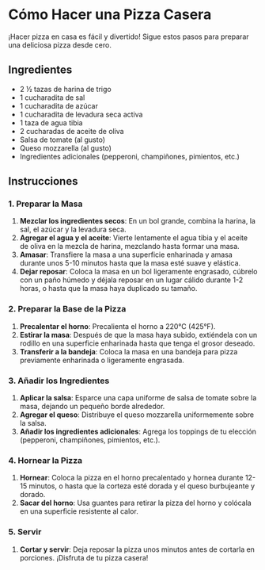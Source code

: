 # Cómo Hacer una Pizza Casera

¡Hacer pizza en casa es fácil y divertido! Sigue estos pasos para preparar una deliciosa pizza desde cero.

## Ingredientes

- 2 ½ tazas de harina de trigo
- 1 cucharadita de sal
- 1 cucharadita de azúcar
- 1 cucharadita de levadura seca activa
- 1 taza de agua tibia
- 2 cucharadas de aceite de oliva
- Salsa de tomate (al gusto)
- Queso mozzarella (al gusto)
- Ingredientes adicionales (pepperoni, champiñones, pimientos, etc.)

## Instrucciones

### 1. Preparar la Masa

1. **Mezclar los ingredientes secos**: En un bol grande, combina la harina, la sal, el azúcar y la levadura seca.
2. **Agregar el agua y el aceite**: Vierte lentamente el agua tibia y el aceite de oliva en la mezcla de harina, mezclando hasta formar una masa.
3. **Amasar**: Transfiere la masa a una superficie enharinada y amasa durante unos 5-10 minutos hasta que la masa esté suave y elástica.
4. **Dejar reposar**: Coloca la masa en un bol ligeramente engrasado, cúbrelo con un paño húmedo y déjala reposar en un lugar cálido durante 1-2 horas, o hasta que la masa haya duplicado su tamaño.

### 2. Preparar la Base de la Pizza

1. **Precalentar el horno**: Precalienta el horno a 220°C (425°F).
2. **Estirar la masa**: Después de que la masa haya subido, extiéndela con un rodillo en una superficie enharinada hasta que tenga el grosor deseado.
3. **Transferir a la bandeja**: Coloca la masa en una bandeja para pizza previamente enharinada o ligeramente engrasada.

### 3. Añadir los Ingredientes

1. **Aplicar la salsa**: Esparce una capa uniforme de salsa de tomate sobre la masa, dejando un pequeño borde alrededor.
2. **Agregar el queso**: Distribuye el queso mozzarella uniformemente sobre la salsa.
3. **Añadir los ingredientes adicionales**: Agrega los toppings de tu elección (pepperoni, champiñones, pimientos, etc.).

### 4. Hornear la Pizza

1. **Hornear**: Coloca la pizza en el horno precalentado y hornea durante 12-15 minutos, o hasta que la corteza esté dorada y el queso burbujeante y dorado.
2. **Sacar del horno**: Usa guantes para retirar la pizza del horno y colócala en una superficie resistente al calor.

### 5. Servir

1. **Cortar y servir**: Deja reposar la pizza unos minutos antes de cortarla en porciones. ¡Disfruta de tu pizza casera!